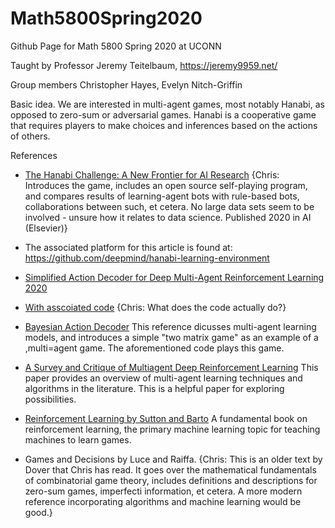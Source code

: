 # Math5800Spring2020
Github Page for Math 5800 Spring 2020 at UCONN

Taught by Professor Jeremy Teitelbaum, https://jeremy9959.net/

Group members Christopher Hayes, Evelyn Nitch-Griffin

Basic idea. We are interested in multi-agent games, most notably Hanabi, as opposed to zero-sum or adversarial games. Hanabi is a cooperative game that requires players to make choices and inferences based on the actions of others.

References

- [The Hanabi Challenge: A New Frontier for AI Research](https://arxiv.org/abs/1902.00506) {Chris: Introduces the game, includes an open source self-playing program, and compares results of learning-agent bots with rule-based bots, collaborations between such, et cetera. No large data sets seem to be involved - unsure how it relates to data science. Published 2020 in AI (Elsevier)}

- The associated platform for this article is found at: https://github.com/deepmind/hanabi-learning-environment

- [Simplified Action Decoder for Deep Multi-Agent Reinforcement Learning 2020](https://openreview.net/forum?id=B1xm3RVtwB)
- [With asscoiated code](https://colab.research.google.com/drive/1Cvs4GuFvHEdvb7tVJQVvQOviAkRf97r7) {Chris: What does the code actually do?} 

- [Bayesian Action Decoder](https://explore.openaire.eu/search/publication?articleId=od________18::0e0aaae71c134766acf27427f97258be) This reference dicusses multi-agent learning models, and introduces a simple "two matrix game" as an example of a ,multi=agent game. The aforementioned code plays this game.

- [A Survey and Critique of Multiagent Deep Reinforcement Learning](https://arxiv.org/abs/1810.05587) This paper provides an overview of multi-agent learning techniques and algorithms in the literature. This is a helpful paper for exploring possibilities.


- [Reinforcement Learning by Sutton and Barto](https://mitpress.mit.edu/books/reinforcement-learning-second-edition) A fundamental book on reinforcement learning, the primary machine learning topic for teaching machines to learn games.

- Games and Decisions by Luce and Raiffa. 
      {Chris: This is an older text by Dover that Chris has read. It goes over the mathematical fundamentals of combinatorial game theory, includes definitions and descriptions for zero-sum games, imperfecti information, et cetera. A more modern reference incorporating algorithms and machine learning would be good.}
      
      
      
